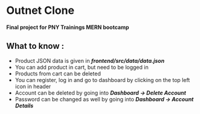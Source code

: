  **Outnet Clone**
=======================
 **Final project for PNY Trainings MERN bootcamp**        


## **What to know :**
- Product JSON data is given in ***frontend/src/data/data.json***
- You can add product in cart, but need to be logged in
- Products from cart can be deleted
- You can register, log in and go to dashboard by clicking on the top left icon in header
- Account can be deleted by going into ***Dashboard -> Delete Account*** 
- Password can be changed as well by going into ***Dashboard -> Account Details*** 

